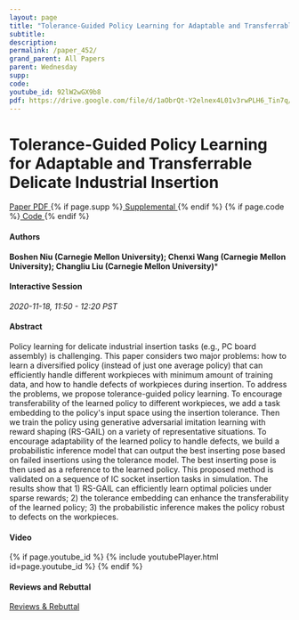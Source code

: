 ```yaml
---
layout: page
title: "Tolerance-Guided Policy Learning for Adaptable and Transferrable Delicate Industrial Insertion"
subtitle: 
description:
permalink: /paper_452/
grand_parent: All Papers
parent: Wednesday
supp: 
code: 
youtube_id: 92lW2wGX9b8
pdf: https://drive.google.com/file/d/1aObrQt-Y2elnex4L01v3rwPLH6_Tin7q/view
---
```


# Tolerance-Guided Policy Learning for Adaptable and Transferrable Delicate Industrial Insertion

<a href="https://drive.google.com/file/d/1aObrQt-Y2elnex4L01v3rwPLH6_Tin7q/view" target="_blank" rel="noopener noreferrer" class="btn btn-blue"><i class="fa fa-file-text-o" aria-hidden="true"></i> Paper PDF </a> {% if page.supp %}<a href="" target="_blank" rel="noopener noreferrer" class="btn btn-green"><i class="fa fa-file-text-o" aria-hidden="true"></i> Supplemental </a>{% endif %} {% if page.code %}<a href="" target="_blank" rel="noopener noreferrer" class="btn"><i class="fa fa-github" aria-hidden="true"></i> Code </a>{% endif %} 

#### Authors
**Boshen Niu (Carnegie Mellon University); Chenxi Wang (Carnegie Mellon University); Changliu Liu (Carnegie Mellon University)***

#### Interactive Session
*2020-11-18, 11:50 - 12:20 PST* 

#### Abstract
Policy learning for delicate industrial insertion tasks (e.g., PC board assembly) is challenging. This paper considers two major problems: how to learn a diversified policy (instead of just one average policy) that can efficiently handle different workpieces with minimum amount of training data, and how to handle defects of workpieces during insertion. To address the problems, we propose tolerance-guided policy learning. 
    To encourage transferability of the learned policy to different workpieces, we add a task embedding to the policy's input space using the insertion tolerance. Then we train the policy using generative adversarial imitation learning with reward shaping (RS-GAIL) on a variety of representative situations. 
    To encourage adaptability of the learned policy to handle defects, we build a probabilistic inference model that can output the best inserting pose based on failed insertions using the tolerance model. The best inserting pose is then used as a reference to the learned policy. 
    This proposed method is validated on a sequence of IC socket insertion tasks in simulation. The results show that 1) RS-GAIL can efficiently learn optimal policies under sparse rewards; 2) the tolerance embedding can enhance the transferability of the learned policy; 3) the probabilistic inference makes the policy robust to defects on the workpieces.

#### Video
{% if page.youtube_id %}
{% include youtubePlayer.html id=page.youtube_id %}
{% endif %}

#### Reviews and Rebuttal
<a href="https://drive.google.com/file/d/1Q9qtPYaNCXxyroqkOrtEqmzkM87Cd2aJ/view" target="_blank" rel="noopener noreferrer" class="btn btn-purple"><i class="fa fa-pencil-square-o" aria-hidden="true"></i> Reviews & Rebuttal </a>

